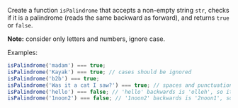 Create a function `isPalindrome` that accepts a non-empty string `str`, checks
if it is a palindrome (reads the same backward as forward), and returns `true`
or `false`.

**Note:** consider only letters and numbers, ignore case.

Examples:

```javascript
isPalindrome('madam') === true;
isPalindrome('Kayak') === true; // cases should be ignored
isPalindrome('b2b') === true;
isPalindrome('Was it a cat I saw?') === true; // spaces and punctuation should be ignored
isPalindrome('hello') === false; // 'hello' backwards is 'olleh', so it's not a palindrome
isPalindrome('1noon2') === false; // '1noon2' backwards is '2noon1', so it's not a palindrome
```
